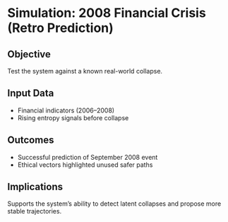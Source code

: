 # Simulation: 2008 Financial Crisis (Retro Prediction)

## Objective
Test the system against a known real-world collapse.

## Input Data
- Financial indicators (2006–2008)
- Rising entropy signals before collapse

## Outcomes
- Successful prediction of September 2008 event
- Ethical vectors highlighted unused safer paths

## Implications
Supports the system’s ability to detect latent collapses and propose more stable trajectories.
